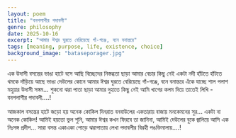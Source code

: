 ```yaml
---
layout: poem
title: "বনপলাশীর পদাবলী"
genre: philosophy
date: 2025-10-16
excerpt: "আমার ঈশ্বর ঘুরতে বেরিয়েছে গাঁ-গঞ্জে, বনে বনান্তরে"
tags: [meaning, purpose, life, existence, choice]
background_image: "bataseporager.jpg"
---
```

এক উদাসী বসন্তের ভাঙা হাটে বসে আছি
বিচ্ছেদের নিস্তব্ধতা ছাড়া আমার বেচার কিছু নেই
একটা নদী হাঁটতে হাঁটতে থমকে দাঁড়িয়ে আছে ভাঙা দেউলের কোনে
আমার ঈশ্বর ঘুরতে বেরিয়েছে গাঁ-গঞ্জে, বনে বনান্তরে
এঁকে যাচ্ছে শাল পলাশ মহুয়ার উদাসী সঙ্গম... 
শুকনো ঝরা পাতা ছাড়া আমার দুহাতে কিছু নেই
আমি খাগের কলম দিয়ে তাতেই লিখি - বনপলাশীর পদাবলী....! 

আজকাল বসন্তের হাটে জড়ো হয় অনেক কোকিল 
দিনরাত বনবাউলের একতারায় বাজায় মনকেমনের সুর... 
একটা না অনেক কোকিল! আমিই হয়তো ভুল শুনি,
আমার ঈশ্বর কখন ফিরবে তা জানিনা, আমিই দেউলের বুকে
জ্বালিয়ে আসি এক নিঃসঙ্গ প্রদীপ... 
সারা বসন্ত একাএকা পোড়ে ঝরাপাতায় লেখা
পদাবলীর বিরহী পঙক্তিমালায়....!
